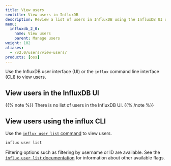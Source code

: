 ```yaml
---
title: View users
seotitle: View users in InfluxDB
description: Review a list of users in InfluxDB using the InfluxDB UI or the influx CLI.
menu:
  influxdb_2_0:
    name: View users
    parent: Manage users
weight: 102
aliases:
  - /v2.0/users/view-users/
products: [oss]
---
```


Use the InfluxDB user interface (UI) or the `influx` command line interface (CLI)
to view users.

## View users in the InfluxDB UI

{{% note %}}
There is no list of users in the InfluxDB UI.
{{% /note %}}

## View users using the influx CLI

Use the [`influx user list` command](/v2.0/reference/cli/influx/user/list)
to view users.

```sh
influx user list
```

Filtering options such as filtering by username or ID are available.
See the [`influx user list` documentation](/v2.0/reference/cli/influx/user/list)
for information about other available flags.
